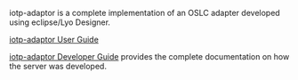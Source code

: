 iotp-adaptor is a complete implementation of an OSLC adapter developed using eclipse/Lyo Designer.

[iotp-adaptor User Guide](./iotp_adaptor/userGuide/user-guide)

[iotp-adaptor Developer Guide](./iotp_adaptor/developer-guide) provides the complete documentation on how the server was developed.

